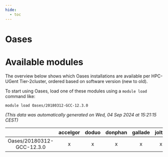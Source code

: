 ```yaml
---
hide:
  - toc
---
```


Oases
=====

# Available modules


The overview below shows which Oases installations are available per HPC-UGent Tier-2cluster, ordered based on software version (new to old).

To start using Oases, load one of these modules using a `module load` command like:

```shell
module load Oases/20180312-GCC-12.3.0
```

*(This data was automatically generated on Wed, 04 Sep 2024 at 15:21:15 CEST)*  

| |accelgor|doduo|donphan|gallade|joltik|shinx|skitty|
| :---: | :---: | :---: | :---: | :---: | :---: | :---: | :---: |
|Oases/20180312-GCC-12.3.0|x|x|x|x|x|-|x|
